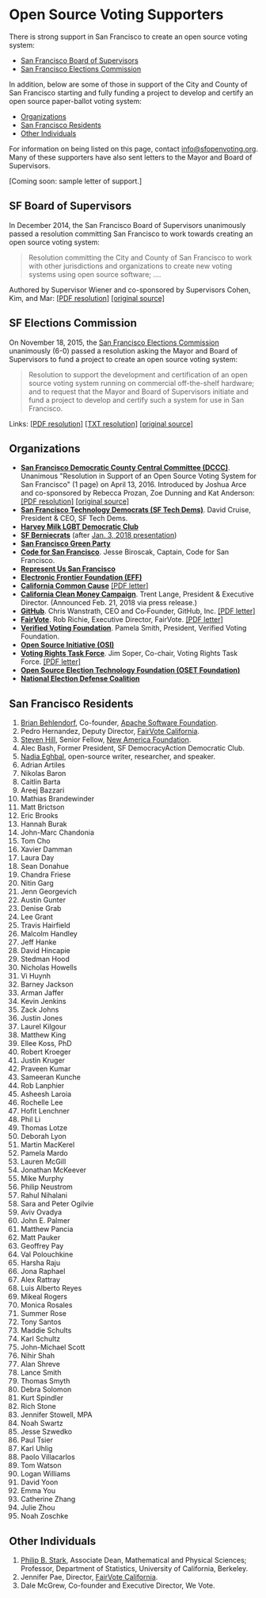 # Open Source Voting Supporters

There is strong support in San Francisco to create an open source voting
system:

* [San Francisco Board of Supervisors](#sf-board-of-supervisors)
* [San Francisco Elections Commission](#sf-elections-commission)

In addition, below are some of those in support of the City and County of San
Francisco starting and fully funding a project to develop and certify an open
source paper-ballot voting system:

* [Organizations](#organizations)
* [San Francisco Residents](#san-francisco-residents)
* [Other Individuals](#other-individuals)

For information on being listed on this page, contact <info@sfopenvoting.org>.
Many of these supporters have also sent letters to the Mayor and Board of
Supervisors.

[Coming soon: sample letter of support.]


## SF Board of Supervisors

In December 2014, the San Francisco Board of Supervisors unanimously passed a
resolution committing San Francisco to work towards creating an open source
voting system:

> Resolution committing the City and County of San Francisco to work with
other jurisdictions and organizations to create new voting systems using open
source software; ....

Authored by Supervisor Wiener and co-sponsored by Supervisors Cohen, Kim,
and Mar: [\[PDF resolution\]](files/archive/SF_BOS_Open_Source_Voting_Res.pdf)
[\[original source\]](https://sfgov.legistar.com/LegislationDetail.aspx?ID=1946783&GUID=0725E575-B05E-4137-B771-E8BFD5B98237)


## SF Elections Commission

On November 18, 2015, the [San Francisco Elections
Commission](http://sfgov.org/electionscommission) unanimously (6-0)
passed a resolution asking the Mayor and Board of Supervisors to fund a
project to create an open source voting system:

> Resolution to support the development and certification of an open source
voting system running on commercial off-the-shelf hardware; and to request
that the Mayor and Board of Supervisors initiate and fund a project to
develop and certify such a system for use in San Francisco.

Links: [\[PDF resolution\]][sf-commission-resolution-pdf]
[\[TXT resolution\]](files/archive/SF_Elections_Comm_Open_Source_Voting_Res.txt)
[\[original source\]](http://sfgov.org/electionscommission/motions-and-resolutions)

[sf-commission-resolution-pdf]: files/archive/SF_Elections_Comm_Open_Source_Voting_Res.pdf

## Organizations

* [**San Francisco Democratic County Central
  Committee (DCCC)**](http://www.sfdemocrats.org).
  Unanimous "Resolution in Support of an Open Source Voting System for San
  Francisco" (1 page) on April 13, 2016. Introduced by Joshua Arce and
  co-sponsored by Rebecca Prozan, Zoe Dunning and Kat Anderson:
  [\[PDF resolution\]](files/archive/SF_DCCC_Open_Source_Voting_Res.pdf)
  [\[original source\]](http://www.sfdemocrats.org/meetings)
* [**San Francisco Technology Democrats (SF Tech Dems)**](http://www.sftechdems.org).
  David Cruise, President & CEO, SF Tech Dems.
* [**Harvey Milk LGBT Democratic Club**](http://www.milkclub.org)
* [**SF Berniecrats**](http://www.sfberniecrats.com)
  (after [Jan. 3, 2018 presentation](https://twitter.com/adrielhampton/status/948760078290595840))
* [**San Francisco Green Party**](http://sfgreenparty.org)
* [**Code for San Francisco**](http://codeforsanfrancisco.org).
  Jesse Biroscak, Captain, Code for San Francisco.
* [**Represent Us San Francisco**](https://www.sfrepresentus.com/)
* [**Electronic Frontier Foundation (EFF)**](https://www.eff.org)
* [**California Common Cause**](http://www.commoncause.org)
  [\[PDF letter\]](files/support/CA_Common_Cause_Letter_of_Support.pdf)
* [**California Clean Money Campaign**](http://www.caclean.org/).
  Trent Lange, President & Executive Director. (Announced Feb. 21, 2018
  via press release.)
* [**GitHub**](http://github.com).
  Chris Wanstrath, CEO and Co‐Founder, GitHub, Inc.
  [\[PDF letter\]](files/support/GitHub_Letter_of_Support.pdf)
* [**FairVote**](http://www.fairvote.org).
  Rob Richie, Executive Director, FairVote.
  [\[PDF letter\]](files/support/FairVote_Letter_of_Support.pdf)
* [**Verified Voting Foundation**](http://verifiedvoting.org).
  Pamela Smith, President, Verified Voting Foundation.
* [**Open Source Initiative (OSI)**](http://www.opensource.org)
* [**Voting Rights Task Force**](http://CountedAsCast.com/alameda/vrtf.php).
  Jim Soper, Co-chair, Voting Rights Task Force.
  [\[PDF letter\]](files/support/VRTF_Letter_of_Support.pdf)
* [**Open Source Election Technology
  Foundation (OSET Foundation)**](http://www.osetfoundation.org)
* [**National Election Defense Coalition**](http://www.electiondefense.org)


## San Francisco Residents

1. [Brian Behlendorf](http://brian.behlendorf.com/),
   Co-founder, [Apache Software Foundation](https://www.apache.org).
2. Pedro Hernandez, Deputy Director, [FairVote California][fairvote-ca].
3. [Steven Hill](http://steven-hill.com), Senior Fellow, [New America Foundation](https://www.newamerica.org).
4. Alec Bash, Former President, SF DemocracyAction Democratic Club.
5. [Nadia Eghbal](http://nadiaeghbal.com/), open-source writer, researcher,
   and speaker.
6. Adrian Artiles
7. Nikolas Baron
8. Caitlin Barta
9. Areej Bazzari
10. Mathias Brandewinder
11. Matt Brictson
12. Eric Brooks
13. Hannah Burak
14. John-Marc Chandonia
15. Tom Cho
16. Xavier Damman
17. Laura Day
18. Sean Donahue
19. Chandra Friese
20. Nitin Garg
21. Jenn Georgevich
22. Austin Gunter
23. Denise Grab
24. Lee Grant
25. Travis Hairfield
26. Malcolm Handley
27. Jeff Hanke
28. David Hincapie
29. Stedman Hood
30. Nicholas Howells
31. Vi Huynh
32. Barney Jackson
33. Arman Jaffer
34. Kevin Jenkins
35. Zack Johns
36. Justin Jones
37. Laurel Kilgour
38. Matthew King
39. Ellee Koss, PhD
40. Robert Kroeger
41. Justin Kruger
42. Praveen Kumar
43. Sameeran Kunche
44. Rob Lanphier
45. Asheesh Laroia
46. Rochelle Lee
47. Hofit Lenchner
48. Phil Li
49. Thomas Lotze
50. Deborah Lyon
51. Martin MacKerel
52. Pamela Mardo
53. Lauren McGill
54. Jonathan McKeever
55. Mike Murphy
56. Philip Neustrom
57. Rahul Nihalani
58. Sara and Peter Ogilvie
59. Aviv Ovadya
60. John E. Palmer
61. Matthew Pancia
62. Matt Pauker
63. Geoffrey Pay
64. Val Polouchkine
65. Harsha Raju
66. Jona Raphael
67. Alex Rattray
68. Luis Alberto Reyes
69. Mikeal Rogers
70. Monica Rosales
71. Summer Rose
72. Tony Santos
73. Maddie Schults
74. Karl Schultz
75. John-Michael Scott
76. Nihir Shah
77. Alan Shreve
78. Lance Smith
79. Thomas Smyth
80. Debra Solomon
81. Kurt Spindler
82. Rich Stone
83. Jennifer Stowell, MPA
84. Noah Swartz
85. Jesse Szwedko
86. Paul Tsier
87. Karl Uhlig
88. Paolo Villacarlos
89. Tom Watson
90. Logan Williams
91. David Yoon
92. Emma You
93. Catherine Zhang
94. Julie Zhou
95. Noah Zoschke


## Other Individuals

1. [Philip B. Stark](http://www.stat.berkeley.edu/~stark),
   Associate Dean, Mathematical and Physical Sciences; Professor,
   Department of Statistics, University of California, Berkeley.
2. Jennifer Pae, Director, [FairVote California][fairvote-ca].
3. Dale McGrew, Co-founder and Executive Director, We Vote.


[fairvote-ca]: http://www.fairvoteca.org/
[sf-commission-resolution-pdf]: files/archive/SF_Elections_Comm_Open_Source_Voting_Res.pdf
